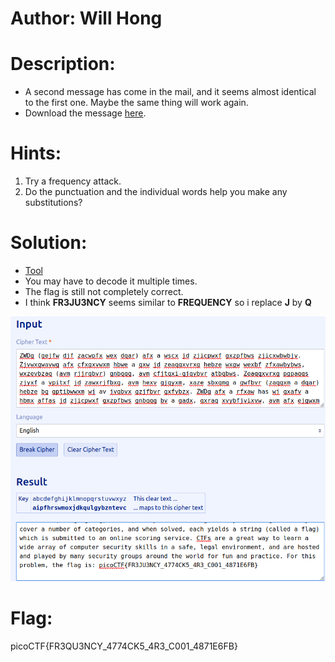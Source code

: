 # Author: Will Hong

# Description:
- A second message has come in the mail, and it seems almost identical to the first one. Maybe the same thing will work again.
- Download the message [here](https://artifacts.picoctf.net/c/181/message.txt).

# Hints:
1. Try a frequency attack.
2. Do the punctuation and the individual words help you make any substitutions?

# Solution:
- [Tool](https://www.guballa.de/substitution-solver)
- You may have to decode it multiple times.
- The flag is still not completely correct.
- I think **FR3JU3NCY** seems similar to **FREQUENCY** so i replace **J** by **Q**

![img](Images/image-5.png)

# Flag:
picoCTF{FR3QU3NCY_4774CK5_4R3_C001_4871E6FB}